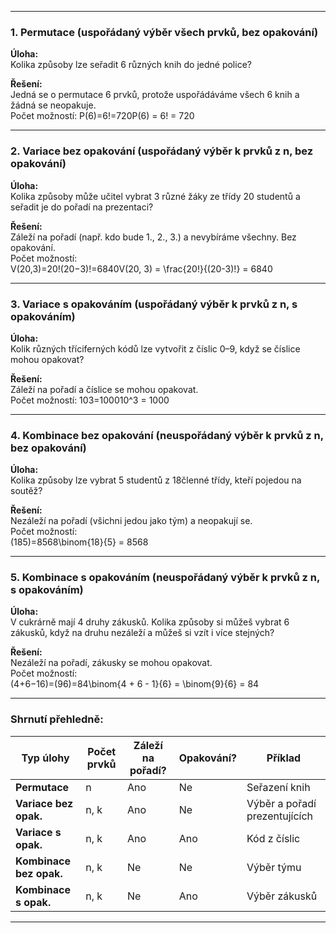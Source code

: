 
---

### **1. Permutace (uspořádaný výběr všech prvků, bez opakování)**

**Úloha:**  
Kolika způsoby lze seřadit 6 různých knih do jedné police?

**Řešení:**  
Jedná se o permutace 6 prvků, protože uspořádáváme všech 6 knih a žádná se neopakuje.  
Počet možností: P(6)=6!=720P(6) = 6! = 720

---

### **2. Variace bez opakování (uspořádaný výběr k prvků z n, bez opakování)**

**Úloha:**  
Kolika způsoby může učitel vybrat 3 různé žáky ze třídy 20 studentů a seřadit je do pořadí na prezentaci?

**Řešení:**  
Záleží na pořadí (např. kdo bude 1., 2., 3.) a nevybíráme všechny. Bez opakování.  
Počet možností:  
V(20,3)=20!(20−3)!=6840V(20, 3) = \frac{20!}{(20-3)!} = 6840

---

### **3. Variace s opakováním (uspořádaný výběr k prvků z n, s opakováním)**

**Úloha:**  
Kolik různých tříciferných kódů lze vytvořit z číslic 0–9, když se číslice mohou opakovat?

**Řešení:**  
Záleží na pořadí a číslice se mohou opakovat.  
Počet možností: 103=100010^3 = 1000

---

### **4. Kombinace bez opakování (neuspořádaný výběr k prvků z n, bez opakování)**

**Úloha:**  
Kolika způsoby lze vybrat 5 studentů z 18členné třídy, kteří pojedou na soutěž?

**Řešení:**  
Nezáleží na pořadí (všichni jedou jako tým) a neopakují se.  
Počet možností:  
(185)=8568\binom{18}{5} = 8568

---

### **5. Kombinace s opakováním (neuspořádaný výběr k prvků z n, s opakováním)**

**Úloha:**  
V cukrárně mají 4 druhy zákusků. Kolika způsoby si můžeš vybrat 6 zákusků, když na druhu nezáleží a můžeš si vzít i více stejných?

**Řešení:**  
Nezáleží na pořadí, zákusky se mohou opakovat.  
Počet možností:  
(4+6−16)=(96)=84\binom{4 + 6 - 1}{6} = \binom{9}{6} = 84

---

### Shrnutí přehledně:

|Typ úlohy|Počet prvků|Záleží na pořadí?|Opakování?|Příklad|
|---|---|---|---|---|
|**Permutace**|n|Ano|Ne|Seřazení knih|
|**Variace bez opak.**|n, k|Ano|Ne|Výběr a pořadí prezentujících|
|**Variace s opak.**|n, k|Ano|Ano|Kód z číslic|
|**Kombinace bez opak.**|n, k|Ne|Ne|Výběr týmu|
|**Kombinace s opak.**|n, k|Ne|Ano|Výběr zákusků|

---


